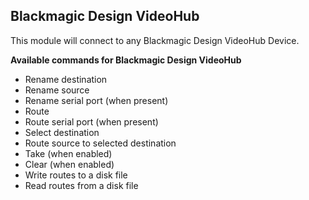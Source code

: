 ## Blackmagic Design VideoHub

This module will connect to any Blackmagic Design VideoHub Device.

**Available commands for Blackmagic Design VideoHub**

- Rename destination
- Rename source
- Rename serial port (when present)
- Route
- Route serial port (when present)
- Select destination
- Route source to selected destination
- Take (when enabled)
- Clear (when enabled)
- Write routes to a disk file
- Read routes from a disk file
